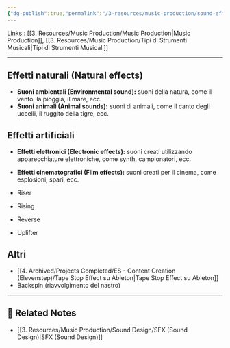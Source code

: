 ```yaml
---
{"dg-publish":true,"permalink":"/3-resources/music-production/sound-effects/","tags":["note"]}
---
```


Links:: [[3. Resources/Music Production/Music Production\|Music Production]], [[3. Resources/Music Production/Tipi di Strumenti Musicali\|Tipi di Strumenti Musicali]]

---

## Effetti naturali (Natural effects)

- **Suoni ambientali (Environmental sound):** suoni della natura, come il vento, la pioggia, il mare, ecc.
- **Suoni animali (Animal sounds):** suoni di animali, come il canto degli uccelli, il ruggito della tigre, ecc.

## Effetti artificiali

- **Effetti elettronici (Electronic effects):** suoni creati utilizzando apparecchiature elettroniche, come synth, campionatori, ecc.
- **Effetti cinematografici (Film effects):** suoni creati per il cinema, come esplosioni, spari, ecc.


- Riser
- Rising
- Reverse
- Uplifter

## Altri

- [[4. Archived/Projects Completed/ES - Content Creation (Elevenstep)/Tape Stop Effect su Ableton\|Tape Stop Effect su Ableton]]
- Backspin (riavvolgimento del nastro)



---

## 🔗 Related Notes

- [[3. Resources/Music Production/Sound Design/SFX (Sound Design)\|SFX (Sound Design)]]





